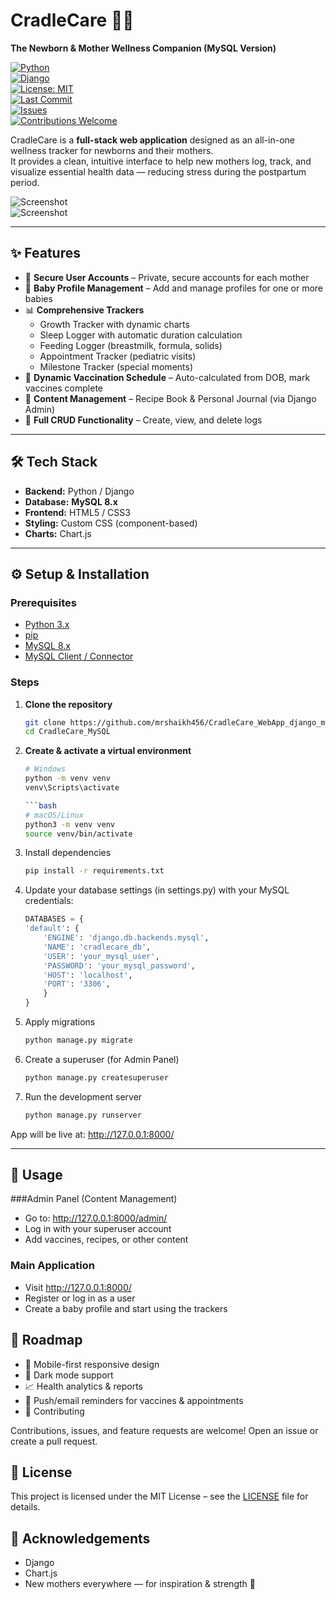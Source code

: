 # CradleCare 👶💖  
**The Newborn & Mother Wellness Companion (MySQL Version)**

[![Python](https://img.shields.io/badge/Python-3.10%2B-blue?logo=python)](https://www.python.org/)  
[![Django](https://img.shields.io/badge/Django-4.x-green?logo=django)](https://www.djangoproject.com/)  
[![License: MIT](https://img.shields.io/badge/License-MIT-yellow.svg)](LICENSE)  
[![Last Commit](https://img.shields.io/github/last-commit/mrshaikh456/CradleCare_WebApp_django_mysql_version)](https://github.com/mrshaikh456/CradleCare_WebApp_django_mysql_version/commits/main)  
[![Issues](https://img.shields.io/github/issues/mrshaikh456/CradleCare_WebApp_django_mysql_version)](https://github.com/mrshaikh456/CradleCare_WebApp_django_mysql_version/issues)  
[![Contributions Welcome](https://img.shields.io/badge/Contributions-Welcome-brightgreen.svg?logo=github)](../../issues)

CradleCare is a **full-stack web application** designed as an all-in-one wellness tracker for newborns and their mothers.  
It provides a clean, intuitive interface to help new mothers log, track, and visualize essential health data — reducing stress during the postpartum period.

![Screenshot](https://github.com/user-attachments/assets/185307cd-5de3-40c6-aadc-4ed3f62a4b8c)  
![Screenshot](https://github.com/user-attachments/assets/d5ae9f4b-bfbc-423c-9ba3-0817dbabe4a4)

---

## ✨ Features
- 🔐 **Secure User Accounts** – Private, secure accounts for each mother  
- 👶 **Baby Profile Management** – Add and manage profiles for one or more babies  
- 📊 **Comprehensive Trackers**  
  - Growth Tracker with dynamic charts  
  - Sleep Logger with automatic duration calculation  
  - Feeding Logger (breastmilk, formula, solids)  
  - Appointment Tracker (pediatric visits)  
  - Milestone Tracker (special moments)  
- 💉 **Dynamic Vaccination Schedule** – Auto-calculated from DOB, mark vaccines complete  
- 📖 **Content Management** – Recipe Book & Personal Journal (via Django Admin)  
- 📝 **Full CRUD Functionality** – Create, view, and delete logs  

---

## 🛠 Tech Stack
- **Backend:** Python / Django  
- **Database:** **MySQL 8.x**  
- **Frontend:** HTML5 / CSS3  
- **Styling:** Custom CSS (component-based)  
- **Charts:** Chart.js  

---

## ⚙️ Setup & Installation

### Prerequisites
- [Python 3.x](https://www.python.org/downloads/)  
- [pip](https://pip.pypa.io/en/stable/)  
- [MySQL 8.x](https://dev.mysql.com/downloads/)  
- [MySQL Client / Connector](https://pypi.org/project/mysqlclient/)  

### Steps
1. **Clone the repository**  
   ```bash
   git clone https://github.com/mrshaikh456/CradleCare_WebApp_django_mysql_version.git
   cd CradleCare_MySQL

2. **Create & activate a virtual environment**
    ```bash
    # Windows
    python -m venv venv
    venv\Scripts\activate

    ```bash
    # macOS/Linux
    python3 -m venv venv
    source venv/bin/activate

3. Install dependencies
    ```bash
    pip install -r requirements.txt

4. Update your database settings (in settings.py) with your MySQL credentials:
    ```python
    DATABASES = {
    'default': {
        'ENGINE': 'django.db.backends.mysql',
        'NAME': 'cradlecare_db',
        'USER': 'your_mysql_user',
        'PASSWORD': 'your_mysql_password',
        'HOST': 'localhost',
        'PORT': '3306',
        }
    }

5. Apply migrations
    ```bash
    python manage.py migrate
    
6. Create a superuser (for Admin Panel)
    ```bash
    python manage.py createsuperuser

7. Run the development server
    ```bash
    python manage.py runserver
App will be live at: http://127.0.0.1:8000/

---

## 🚀 Usage
###Admin Panel (Content Management)

- Go to: http://127.0.0.1:8000/admin/
- Log in with your superuser account
- Add vaccines, recipes, or other content

### Main Application

- Visit http://127.0.0.1:8000/
- Register or log in as a user
- Create a baby profile and start using the trackers

## 📌 Roadmap

- 📱 Mobile-first responsive design
- 🌙 Dark mode support
- 📈 Health analytics & reports
- 🔔 Push/email reminders for vaccines & appointments
- 🤝 Contributing

Contributions, issues, and feature requests are welcome!
Open an issue
 or create a pull request.

## 📜 License

This project is licensed under the MIT License – see the [LICENSE](LICENSE) file for details.

## 🌟 Acknowledgements

- Django
- Chart.js
- New mothers everywhere — for inspiration & strength 💖


